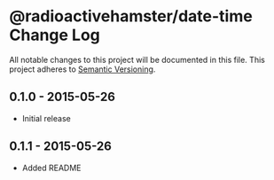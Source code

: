 # @radioactivehamster/date-time Change Log
All notable changes to this project will be documented in this file.
This project adheres to [Semantic Versioning](http://semver.org/).

## 0.1.0 - 2015-05-26
* Initial release

## 0.1.1 - 2015-05-26
* Added README
